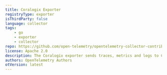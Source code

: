 ```yaml
---
title: Coralogix Exporter
registryType: exporter
isThirdParty: false
language: collector
tags:
    - go
    - exporter
    - collector
repo: https://github.com/open-telemetry/opentelemetry-collector-contrib/tree/main/exporter/coralogixexporter
license: Apache 2.0
description: The Coralogix exporter sends traces, metrics and logs to Coralogix
authors: OpenTelemetry Authors
otVersion: latest
---
```

